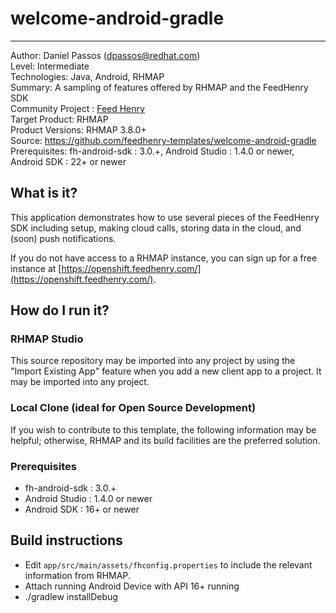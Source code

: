 # welcome-android-gradle
---------
Author: Daniel Passos (dpassos@redhat.com)   
Level: Intermediate   
Technologies: Java, Android, RHMAP   
Summary: A sampling of features offered by RHMAP and the FeedHenry SDK   
Community Project : [Feed Henry](http://feedhenry.org)   
Target Product: RHMAP   
Product Versions: RHMAP 3.8.0+   
Source: https://github.com/feedhenry-templates/welcome-android-gradle   
Prerequisites: fh-android-sdk : 3.0.+, Android Studio : 1.4.0 or newer, Android SDK : 22+ or newer   

## What is it?

This application demonstrates how to use several pieces of the FeedHenry SDK including setup, making cloud calls, storing data in the cloud, and (soon) push notifications.

If you do not have access to a RHMAP instance, you can sign up for a free instance at [https://openshift.feedhenry.com/](https://openshift.feedhenry.com/).

## How do I run it?

### RHMAP Studio

This source repository may be imported into any project by using the "Import Existing App" feature when you add a new client app to a project.  It may be imported into any project.

### Local Clone (ideal for Open Source Development)
If you wish to contribute to this template, the following information may be helpful; otherwise, RHMAP and its build facilities are the preferred solution.

###  Prerequisites
 * fh-android-sdk : 3.0.+
 * Android Studio : 1.4.0 or newer
 * Android SDK : 16+ or newer

## Build instructions
 * Edit `app/src/main/assets/fhconfig.properties` to include the relevant information from RHMAP.
 * Attach running Android Device with API 16+ running
 * ./gradlew installDebug

